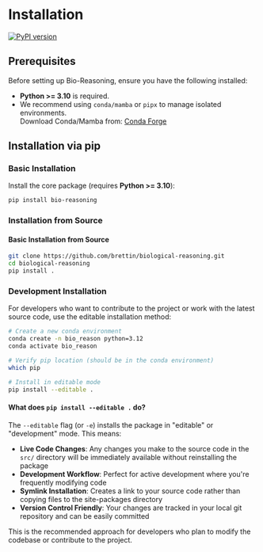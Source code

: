 # Installation

[![PyPI version](https://badge.fury.io/py/bio-reasoning.svg)](https://badge.fury.io/py/bio-reasoning)

## Prerequisites

Before setting up Bio-Reasoning, ensure you have the following installed:

- **Python >= 3.10** is required.
- We recommend using `conda/mamba` or `pipx` to manage isolated environments.  
  Download Conda/Mamba from: [Conda Forge](https://conda-forge.org/download/)

## Installation via pip

### Basic Installation

Install the core package (requires **Python >= 3.10**):

```bash
pip install bio-reasoning
```
<!-- 
### Installing with Extra Support Modules

Extra modules can be installed by specifying extras in brackets. This method accommodates additional modules as the project evolves.

For example, to install specific extra supports:

```bash
pip install toolregistry[mcp,openapi]
```

Below is a table summarizing available extra modules:

| Extra Module | Python Requirement | Example Command                     |
|--------------|--------------------|-------------------------------------|
| mcp          | Python >= 3.10     | pip install toolregistry[mcp]       |
| openapi      | Python >= 3.8      | pip install toolregistry[openapi]   |
| langchain    | Python >= 3.9      | pip install toolregistry[langchain] | -->

### Installation from Source

#### Basic Installation from Source

```bash
git clone https://github.com/brettin/biological-reasoning.git
cd biological-reasoning
pip install .
```

### Development Installation

For developers who want to contribute to the project or work with the latest source code, use the editable installation method:

```bash
# Create a new conda environment
conda create -n bio_reason python=3.12
conda activate bio_reason

# Verify pip location (should be in the conda environment)
which pip

# Install in editable mode
pip install --editable .
```

#### What does `pip install --editable .` do?

The `--editable` flag (or `-e`) installs the package in "editable" or "development" mode. This means:

- **Live Code Changes**: Any changes you make to the source code in the `src/` directory will be immediately available without reinstalling the package
- **Development Workflow**: Perfect for active development where you're frequently modifying code
- **Symlink Installation**: Creates a link to your source code rather than copying files to the site-packages directory
- **Version Control Friendly**: Your changes are tracked in your local git repository and can be easily committed

This is the recommended approach for developers who plan to modify the codebase or contribute to the project.
<!-- 
#### Installing from Source with Extra Support Modules

Clone the repository and install the package with desired extras. For instance, to install both MCP and OpenAPI supports:

```bash
git clone https://github.com/brettin/biological-reasoning.git
cd ToolRegistry
pip install .[mcp,openapi,langchain] -->

